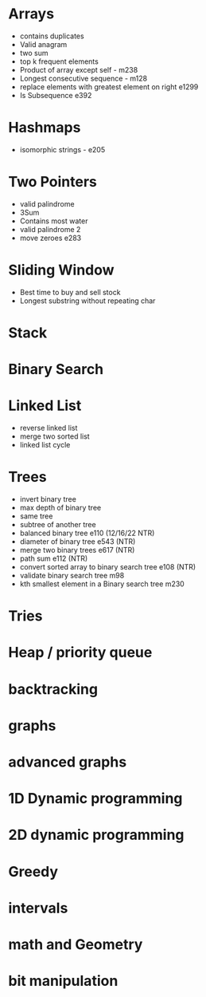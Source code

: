 # Arrays

- contains duplicates
- Valid anagram
- two sum
- top k frequent elements
- Product of array except self - m238
- Longest consecutive sequence - m128
- replace elements with greatest element on right e1299
- Is Subsequence e392


# Hashmaps

- isomorphic strings - e205

# Two Pointers

- valid palindrome
- 3Sum
- Contains most water
- valid palindrome 2
- move zeroes e283

# Sliding Window

- Best time to buy and sell stock
- Longest substring without repeating char

# Stack

# Binary Search

# Linked List

- reverse linked list
- merge two sorted list
- linked list cycle

# Trees

- invert binary tree
- max depth of binary tree
- same tree
- subtree of another tree
- balanced binary tree e110 (12/16/22 NTR)
- diameter of binary tree e543 (NTR)
- merge two binary trees e617 (NTR)
- path sum e112 (NTR)
- convert sorted array to binary search tree e108 (NTR)
- validate binary search tree m98
- kth smallest element in a Binary search tree m230

# Tries

# Heap / priority queue

# backtracking

# graphs

# advanced graphs

# 1D Dynamic programming

# 2D dynamic programming

# Greedy

# intervals

# math and Geometry

# bit manipulation
